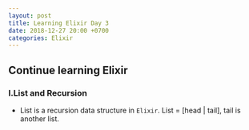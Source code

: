 ```yaml
---
layout: post
title: Learning Elixir Day 3
date: 2018-12-27 20:00 +0700
categories: Elixir
---
```


## Continue learning Elixir

### I.List and Recursion
+ List is a recursion data structure in `Elixir`. List = [head | tail], tail is another list.